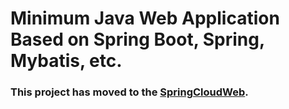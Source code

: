 # Minimum Java Web Application Based on Spring Boot, Spring, Mybatis, etc.

### This project has moved to the [SpringCloudWeb](https://github.com/chendehe/SpringCloudWeb).
